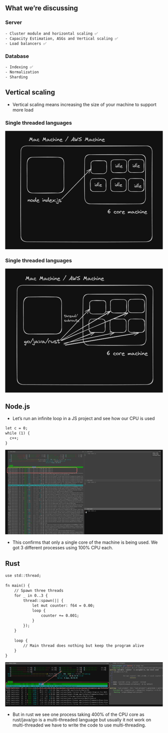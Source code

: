 ## What we’re discussing

### Server

    - Cluster module and horizontal scaling ✅
    - Capacity Estimation, ASGs and Vertical scaling ✅
    - Load balancers ✅

### Database

    - Indexing ✅
    - Normalization
    - Sharding

## Vertical scaling

- Vertical scaling means increasing the size of your machine to support more load

### Single threaded languages

![img](./images/one.webp)

###

### Single threaded languages

![img](./images/two.webp)

## Node.js

- Let’s run an infinite loop in a JS project and see how our CPU is used

```
let c = 0;
while (1) {
  c++;
}
```

![img](./images/three.webp)

- This confirms that only a single core of the machine is being used. We got 3 different processes using 100% CPU each.

## Rust

```
use std::thread;

fn main() {
    // Spawn three threads
    for _ in 0..3 {
        thread::spawn(|| {
            let mut counter: f64 = 0.00;
            loop {
                counter += 0.001;
            }
        });
    }

    loop {
        // Main thread does nothing but keep the program alive
    }
}
```

![img](./images/four.webp)

- But in rust we see one process taking 400% of the CPU core as rust/java/go is a multi-threaded language but usually it not work on multi-threaded we have to write the code to use multi-threading.
